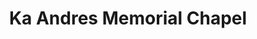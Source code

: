---
title: "Ka Andres Memorial Chapel"
url: /marikina/ka-andres-memorial-chapel/
shop: funeral directors
---